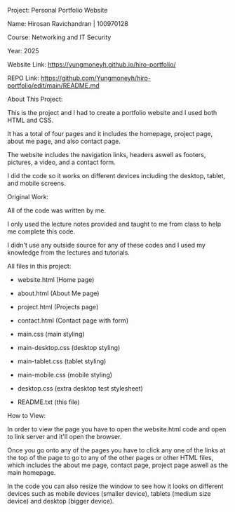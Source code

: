 Project: Personal Portfolio Website  

Name: Hirosan Ravichandran  | 100970128

Course: Networking and IT Security  

Year: 2025   

Website Link: https://yungmoneyh.github.io/hiro-portfolio/

REPO Link: https://github.com/Yungmoneyh/hiro-portfolio/edit/main/README.md 

 

About This Project:  

This is the project and I had to create a portfolio website and I used both HTML and CSS.  

It has a total of four pages and it includes the homepage, project page, about me page, and also contact page.

The website includes the navigation links, headers aswell as footers, pictures, a video, and a contact form.  

I did the code so it works on different devices including the desktop, tablet, and mobile screens.  

 

Original Work:  

All of the code was written by me.  

I only used the lecture notes provided and taught to me from class to help me complete this code.

I didn't use any outside source for any of these codes and I used my knowledge from the lectures and tutorials.

 

All files in this project:  

- website.html (Home page)  

- about.html (About Me page)  

- project.html (Projects page)  

- contact.html (Contact page with form)  

- main.css (main styling)  

- main-desktop.css (desktop styling)  

- main-tablet.css (tablet styling)  

- main-mobile.css (mobile styling)  

- desktop.css (extra desktop test stylesheet)  

- README.txt (this file)  

 

How to View:  

In order to view the page you have to open the website.html code and open to link server and it'll open the browser.

Once you go onto any of the pages you have to click any one of the links at the top of the page to go to any of the other pages or other HTML files, which includes the about me page, contact page, project page aswell as the main homepage.

In the code you can also resize the window to see how it looks on different devices such as mobile devices (smaller device), tablets (medium size device) and desktop (bigger device).



 
